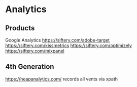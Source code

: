 # Analytics

## Products

Google Analytics
https://siftery.com/adobe-target
https://siftery.com/kissmetrics
https://siftery.com/optimizely
https://siftery.com/mixpanel

## 4th Generation

https://heapanalytics.com/  records all vents via xpath
